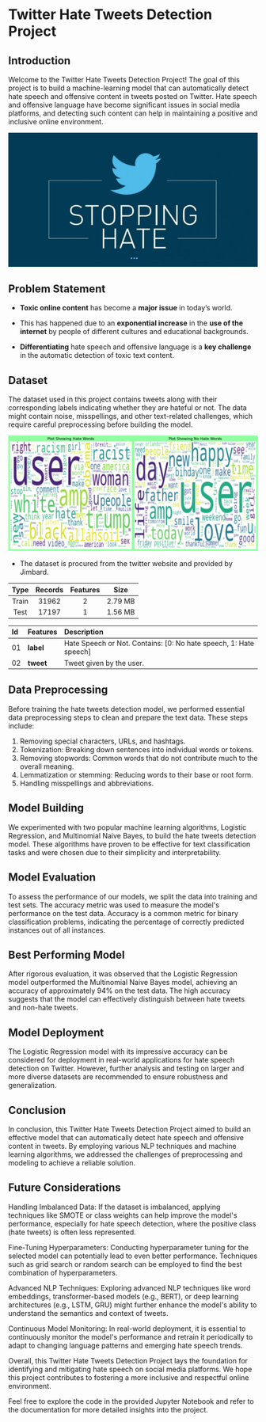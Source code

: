 # Twitter Hate Tweets Detection Project

## Introduction

Welcome to the Twitter Hate Tweets Detection Project! The goal of this project is to build a machine-learning model that can automatically detect hate speech and offensive content in tweets posted on Twitter. Hate speech and offensive language have become significant issues in social media platforms, and detecting such content can help in maintaining a positive and inclusive online environment.

![Twitter](img/stopingHate.jpg)

## Problem Statement

- **Toxic online content** has become a **major issue** in today’s world.

- This has happened due to an **exponential increase** in the **use of the internet** by people of different cultures and educational backgrounds.

- **Differentiating** hate speech and offensive language is a **key challenge** in the automatic detection of toxic text content.

## Dataset

The dataset used in this project contains tweets along with their corresponding labels indicating whether they are hateful or not. The data might contain noise, misspellings, and other text-related challenges, which require careful preprocessing before building the model.

![Wordcloud](reports/figures/wordcloud.png)

- The dataset is procured from the twitter website and provided by Jimbard.

| Type | Records | Features | Size |
|:--: | :--: | :--: | :--: |
| Train | 31962 | 2 | 2.79 MB|
| Test | 17197 | 1 | 1.56 MB|

| Id | Features | Description |
| :-- | :--| :--|
|01|**label**|Hate Speech or Not. Contains: [0: No hate speech, 1: Hate speech]|
|02|**tweet**|Tweet given by the user.|

## Data Preprocessing

Before training the hate tweets detection model, we performed essential data preprocessing steps to clean and prepare the text data. These steps include:

1. Removing special characters, URLs, and hashtags.
2. Tokenization: Breaking down sentences into individual words or tokens.
3. Removing stopwords: Common words that do not contribute much to the overall meaning.
4. Lemmatization or stemming: Reducing words to their base or root form.
5. Handling misspellings and abbreviations.

## Model Building

We experimented with two popular machine learning algorithms, Logistic Regression, and Multinomial Naive Bayes, to build the hate tweets detection model. These algorithms have proven to be effective for text classification tasks and were chosen due to their simplicity and interpretability.

## Model Evaluation

To assess the performance of our models, we split the data into training and test sets. The accuracy metric was used to measure the model's performance on the test data. Accuracy is a common metric for binary classification problems, indicating the percentage of correctly predicted instances out of all instances.

## Best Performing Model

After rigorous evaluation, it was observed that the Logistic Regression model outperformed the Multinomial Naive Bayes model, achieving an accuracy of approximately 94% on the test data. The high accuracy suggests that the model can effectively distinguish between hate tweets and non-hate tweets.

## Model Deployment

The Logistic Regression model with its impressive accuracy can be considered for deployment in real-world applications for hate speech detection on Twitter. However, further analysis and testing on larger and more diverse datasets are recommended to ensure robustness and generalization.

## Conclusion

In conclusion, this Twitter Hate Tweets Detection Project aimed to build an effective model that can automatically detect hate speech and offensive content in tweets. By employing various NLP techniques and machine learning algorithms, we addressed the challenges of preprocessing and modeling to achieve a reliable solution.

## Future Considerations

Handling Imbalanced Data:
If the dataset is imbalanced, applying techniques like SMOTE or class weights can help improve the model's performance, especially for hate speech detection, where the positive class (hate tweets) is often less represented.

Fine-Tuning Hyperparameters:
Conducting hyperparameter tuning for the selected model can potentially lead to even better performance. Techniques such as grid search or random search can be employed to find the best combination of hyperparameters.

Advanced NLP Techniques:
Exploring advanced NLP techniques like word embeddings, transformer-based models (e.g., BERT), or deep learning architectures (e.g., LSTM, GRU) might further enhance the model's ability to understand the semantics and context of tweets.

Continuous Model Monitoring:
In real-world deployment, it is essential to continuously monitor the model's performance and retrain it periodically to adapt to changing language patterns and emerging hate speech trends.

Overall, this Twitter Hate Tweets Detection Project lays the foundation for identifying and mitigating hate speech on social media platforms. We hope this project contributes to fostering a more inclusive and respectful online environment.

Feel free to explore the code in the provided Jupyter Notebook and refer to the documentation for more detailed insights into the project.
